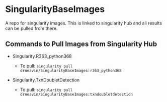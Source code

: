 # SingularityBaseImages

A repo for singularity images. This is linked to singularity hub and all results can be pulled from there.

## Commands to Pull Images from Singularity Hub

- Singularity.R363_python368

  - To pull: `singularity pull drneavin/SingularityBaseImages:r363_python368`
  
- Singularity.TxnDoubletDetection

  - To pull: `singularity pull drneavin/SingularityBaseImages:txndoubletdetection`
  
  
